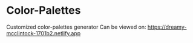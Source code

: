 # Color-Palettes
Customized color-palettes generator
Can be viewed on: https://dreamy-mcclintock-1701b2.netlify.app
